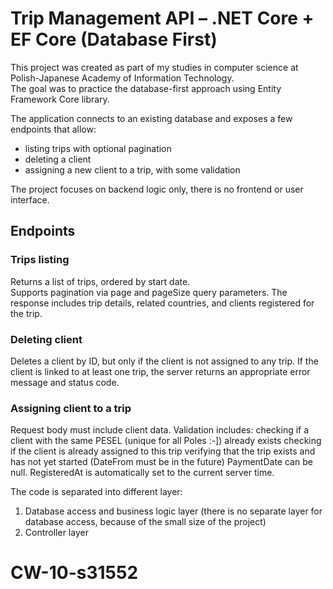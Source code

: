 # Trip Management API – .NET Core + EF Core (Database First)

This project was created as part of my studies in computer science at Polish-Japanese Academy of Information Technology.  
The goal was to practice the database-first approach using Entity Framework Core library.

The application connects to an existing database and exposes a few endpoints that allow:
- listing trips with optional pagination
- deleting a client 
- assigning a new client to a trip, with some validation

The project focuses on backend logic only, there is no frontend or user interface.

## Endpoints

### Trips listing
Returns a list of trips, ordered by start date.  
Supports pagination via page and pageSize query parameters.
The response includes trip details, related countries, and clients registered for the trip.

### Deleting client
Deletes a client by ID, but only if the client is not assigned to any trip.
If the client is linked to at least one trip, the server returns an appropriate error message and status code.

### Assigning client to a trip
Request body must include client data. Validation includes:
checking if a client with the same PESEL (unique for all Poles :-]) already exists
checking if the client is already assigned to this trip
verifying that the trip exists and has not yet started (DateFrom must be in the future)
PaymentDate can be null. RegisteredAt is automatically set to the current server time.


The code is separated into different layer:
1. Database access and business logic layer (there is no separate layer for database access, because of the small size of the project)
2. Controller layer

# CW-10-s31552
